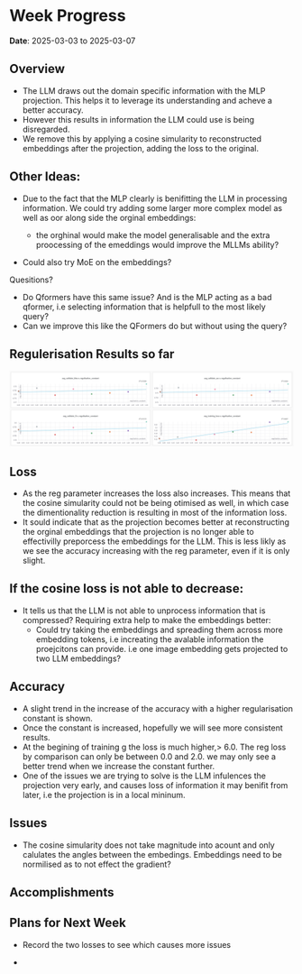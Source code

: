 # Week Progress

**Date**: 2025-03-03 to 2025-03-07

## Overview
- The LLM draws out the domain specific information with the MLP projection. This helps it to leverage its understanding and acheve a better accuracy.
- However this results in information the LLM could use is being disregarded.
- We remove this by applying a cosine simularity to reconstructed embeddings after the projection, adding the loss to the original.

## Other Ideas:

  - Due to the fact that the MLP clearly is benifitting the LLM in processing information.  We could try adding some larger more complex model as well as oor along side the orginal embeddings:
    - the orghinal would make the model generalisable and the extra proocessing of the emeddings would improve the MLLMs ability?

  - Could also try MoE on the embeddings?


  Quesitions?

  - Do Qformers have this same issue? And is the MLP acting as a bad qformer, i.e selecting information that is helpfull to the most likely query?
  - Can we improve this like the QFormers do but without using the query?


## Regulerisation Results so far

<img src="Images/reg_const.PNG" alt="Image 1" style="flex: 1; max-width: 100%; height: auto;">

## Loss

- As the reg parameter increases the loss also increases. This means that the cosine simularity could not be being otimised as well, in which case the dimentionality reduction is resulting in most of the information loss.
- It sould indicate that as the projection becomes better at reconstructing the orginal embeddings that the projection is no longer able to effectivilly preporcess the embeddings for the LLM. This is less likly as we see the accuracy increasing with the reg parameter, even if it is only slight.

## If the cosine loss is not able to decrease:

- It tells us that the LLM is not able to unprocess information that is compressed? Requiring extra help to make the embeddings better:
  - Could try taking the embeddings and spreading them across more embedding tokens, i.e increating the avalable information the proejcitons can provide. i.e one image embedding gets projected to two LLM embeddings?

## Accuracy

- A slight trend in the increase of the accuracy with a higher regularisation constant is shown.
- Once the constant is increased, hopefully we will see more consistent results.
- At the begining of training g the loss is much higher,> 6.0. The reg loss by comparison can only be between 0.0 and 2.0. we may only see a better trend when we increase the constant further.
- One of the issues we are trying to solve is the LLM infulences the projection very early, and causes loss of information it may benifit from later, i.e the projection is in a local mininum.


## Issues

- The cosine simularity does not take magnitude into acount and only calulates the angles between the embedings. Embeddings need to be normilised as to not effect the gradient?




## Accomplishments

## Plans for Next Week

- Record the two losses to see which causes more issues

- 
